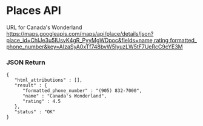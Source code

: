 # Places API 
URL for Canada's Wonderland
https://maps.googleapis.com/maps/api/place/details/json?place_id=ChIJe3u5IUsvK4gR_PyyMgWDpoc&fields=name,rating,formatted_phone_number&key=AIzaSyA0xTf748bvW5IyuzLW5tF7UeRcC9cYE3M
### JSON Return
```
{
   "html_attributions" : [],
   "result" : {
      "formatted_phone_number" : "(905) 832-7000",
      "name" : "Canada's Wonderland",
      "rating" : 4.5
   },
   "status" : "OK"
}
```
